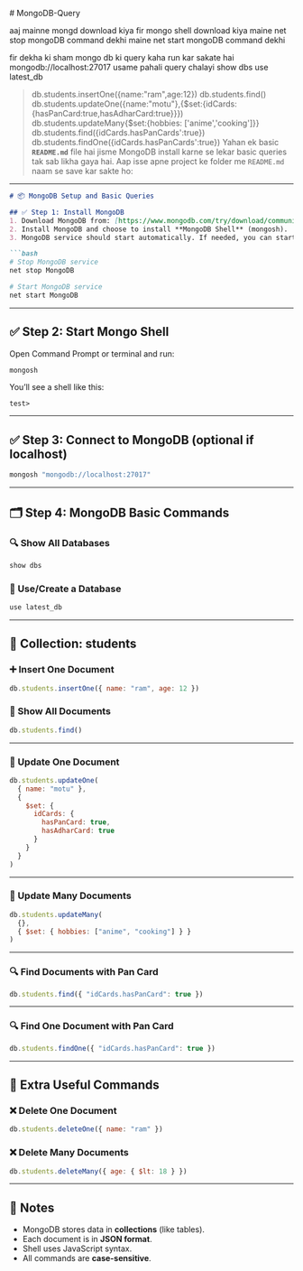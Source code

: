 
  ﻿# MongoDB-Query

aaj mainne mongd download kiya 
fir mongo shell download kiya 
maine net stop mongoDB command dekhi 
maine net start mongoDB command dekhi 

fir dekha ki sham mongo db ki query kaha run kar sakate hai mongodb://localhost:27017
usame pahali query chalayi show dbs 
use latest_db
>db.students.insertOne({name:"ram",age:12})
>db.students.find()
>db.students.updateOne({name:"motu"},{$set:{idCards:{hasPanCard:true,hasAdharCard:true}}})
>db.students.updateMany{$set:{hobbies: ['anime','cooking']}}
>db.students.find({idCards.hasPanCards':true})
>db.students.findOne({idCards.hasPanCards':true})
Yahan ek basic **`README.md`** file hai jisme MongoDB install karne se lekar basic queries tak sab likha gaya hai. Aap isse apne project ke folder me `README.md` naam se save kar sakte ho:

---

````markdown
# 📦 MongoDB Setup and Basic Queries

## ✅ Step 1: Install MongoDB
1. Download MongoDB from: [https://www.mongodb.com/try/download/community](https://www.mongodb.com/try/download/community)
2. Install MongoDB and choose to install **MongoDB Shell** (mongosh).
3. MongoDB service should start automatically. If needed, you can start/stop manually:

```bash
# Stop MongoDB service
net stop MongoDB

# Start MongoDB service
net start MongoDB
````

---

## ✅ Step 2: Start Mongo Shell

Open Command Prompt or terminal and run:

```bash
mongosh
```

You’ll see a shell like this:

```
test>
```

---

## ✅ Step 3: Connect to MongoDB (optional if localhost)

```bash
mongosh "mongodb://localhost:27017"
```

---

## 🗂️ Step 4: MongoDB Basic Commands

### 🔍 Show All Databases

```js
show dbs
```

### 📂 Use/Create a Database

```js
use latest_db
```

---

## 📁 Collection: students

### ➕ Insert One Document

```js
db.students.insertOne({ name: "ram", age: 12 })
```

### 🔎 Show All Documents

```js
db.students.find()
```

---

### 🔁 Update One Document

```js
db.students.updateOne(
  { name: "motu" },
  {
    $set: {
      idCards: {
        hasPanCard: true,
        hasAdharCard: true
      }
    }
  }
)
```

---

### 🔁 Update Many Documents

```js
db.students.updateMany(
  {},
  { $set: { hobbies: ["anime", "cooking"] } }
)
```

---

### 🔍 Find Documents with Pan Card

```js
db.students.find({ "idCards.hasPanCard": true })
```

---

### 🔍 Find One Document with Pan Card

```js
db.students.findOne({ "idCards.hasPanCard": true })
```

---

## 🧼 Extra Useful Commands

### ❌ Delete One Document

```js
db.students.deleteOne({ name: "ram" })
```

### ❌ Delete Many Documents

```js
db.students.deleteMany({ age: { $lt: 18 } })
```

---

## 📌 Notes

* MongoDB stores data in **collections** (like tables).
* Each document is in **JSON format**.
* Shell uses JavaScript syntax.
* All commands are **case-sensitive**.



